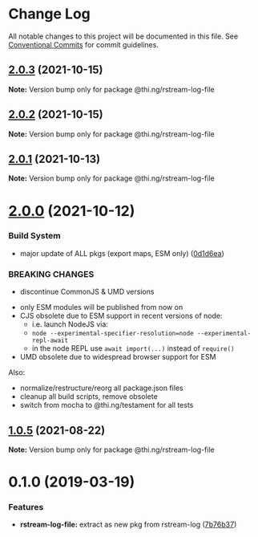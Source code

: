 # Change Log

All notable changes to this project will be documented in this file.
See [Conventional Commits](https://conventionalcommits.org) for commit guidelines.

## [2.0.3](https://github.com/thi-ng/umbrella/compare/@thi.ng/rstream-log-file@2.0.2...@thi.ng/rstream-log-file@2.0.3) (2021-10-15)

**Note:** Version bump only for package @thi.ng/rstream-log-file





## [2.0.2](https://github.com/thi-ng/umbrella/compare/@thi.ng/rstream-log-file@2.0.1...@thi.ng/rstream-log-file@2.0.2) (2021-10-15)

**Note:** Version bump only for package @thi.ng/rstream-log-file





## [2.0.1](https://github.com/thi-ng/umbrella/compare/@thi.ng/rstream-log-file@2.0.0...@thi.ng/rstream-log-file@2.0.1) (2021-10-13)

**Note:** Version bump only for package @thi.ng/rstream-log-file





# [2.0.0](https://github.com/thi-ng/umbrella/compare/@thi.ng/rstream-log-file@1.0.6...@thi.ng/rstream-log-file@2.0.0) (2021-10-12)


### Build System

* major update of ALL pkgs (export maps, ESM only) ([0d1d6ea](https://github.com/thi-ng/umbrella/commit/0d1d6ea9fab2a645d6c5f2bf2591459b939c09b6))


### BREAKING CHANGES

* discontinue CommonJS & UMD versions

- only ESM modules will be published from now on
- CJS obsolete due to ESM support in recent versions of node:
  - i.e. launch NodeJS via:
  - `node --experimental-specifier-resolution=node --experimental-repl-await`
  - in the node REPL use `await import(...)` instead of `require()`
- UMD obsolete due to widespread browser support for ESM

Also:
- normalize/restructure/reorg all package.json files
- cleanup all build scripts, remove obsolete
- switch from mocha to @thi.ng/testament for all tests






##  [1.0.5](https://github.com/thi-ng/umbrella/compare/@thi.ng/rstream-log-file@1.0.4...@thi.ng/rstream-log-file@1.0.5) (2021-08-22) 

**Note:** Version bump only for package @thi.ng/rstream-log-file 

#  0.1.0 (2019-03-19) 

###  Features 

- **rstream-log-file:** extract as new pkg from rstream-log ([7b76b37](https://github.com/thi-ng/umbrella/commit/7b76b37))
